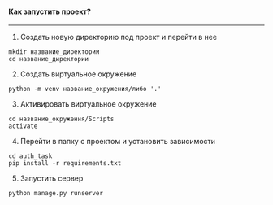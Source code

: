 #### Как запустить проект?
---
1. Создать новую директорию под проект и перейти в нее
```
mkdir название_директории
cd название_директории
```
2. Создать виртуальное окружение
```
python -m venv название_окружения/либо '.'
```
3. Активировать виртуальное окружение
```
cd название_окружения/Scripts
activate
```
4. Перейти в папку с проектом и установить зависимости
```
cd auth_task
pip install -r requirements.txt
```
5. Запустить сервер
```
python manage.py runserver
```